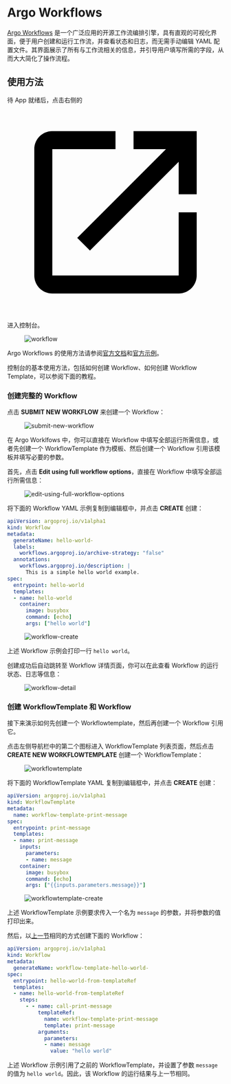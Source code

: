 # Argo Workflows

<a target="_blank" rel="noopener noreferrer" href="https://argoproj.github.io/workflows//">Argo Workflows</a> 是一个广泛应用的开源工作流编排引擎，具有直观的可视化界面，便于用户创建和运行工作流，并查看状态和日志，而无需手动编辑 YAML 配置文件。其界面展示了所有与工作流相关的信息，并引导用户填写所需的字段，从而大大简化了操作流程。

## 使用方法

待 App 就绪后，点击右侧的 <span class="twemoji"><svg class="MuiSvgIcon-root MuiSvgIcon-colorPrimary MuiSvgIcon-fontSizeMedium css-jxtyyz" focusable="false" aria-hidden="true" viewBox="0 0 24 24" data-testid="OpenInNewIcon"><path d="M19 19H5V5h7V3H5c-1.11 0-2 .9-2 2v14c0 1.1.89 2 2 2h14c1.1 0 2-.9 2-2v-7h-2zM14 3v2h3.59l-9.83 9.83 1.41 1.41L19 6.41V10h2V3z"></path></svg></span> 进入控制台。

<figure class="screenshot">
  <img alt="workflow" src="../assets/app/argo-workflows/workflow.png" />
</figure>

Argo Workflows 的使用方法请参阅[官方文档](https://argo-workflows.readthedocs.io/en/latest/)和[官方示例](https://github.com/argoproj/argo-workflows/tree/main/examples)。

控制台的基本使用方法，包括如何创建 Workflow、如何创建 Workflow Template，可以参阅下面的教程。

### 创建完整的 Workflow

点击 **SUBMIT NEW WORKFLOW** 来创建一个 Workflow：

<figure class="screenshot">
  <img alt="submit-new-workflow" src="../assets/app/argo-workflows/submit-new-workflow.png" />
</figure>

在 Argo Worklfows 中，你可以直接在 Workflow 中填写全部运行所需信息，或者先创建一个 WorkflowTemplate 作为模板、然后创建一个 Workflow 引用该模板并填写必要的参数。

首先，点击 **Edit using full workflow options**，直接在 Workflow 中填写全部运行所需信息：

<figure class="screenshot">
  <img alt="edit-using-full-workflow-options" src="../assets/app/argo-workflows/edit-using-full-workflow-options.png" />
</figure>

将下面的 Workflow YAML 示例复制到编辑框中，并点击 **CREATE** 创建：

```yaml
apiVersion: argoproj.io/v1alpha1
kind: Workflow
metadata:
  generateName: hello-world-
  labels:
    workflows.argoproj.io/archive-strategy: "false"
  annotations:
    workflows.argoproj.io/description: |
      This is a simple hello world example.
spec:
  entrypoint: hello-world
  templates:
  - name: hello-world
    container:
      image: busybox
      command: [echo]
      args: ["hello world"]
```

<figure class="screenshot">
  <img alt="workflow-create" src="../assets/app/argo-workflows/workflow-create.png" />
</figure>

上述 Workflow 示例会打印一行 `hello world`。

创建成功后自动跳转至 Workflow 详情页面，你可以在此查看 Workflow 的运行状态、日志等信息：

<figure class="screenshot">
  <img alt="workflow-detail" src="../assets/app/argo-workflows/workflow-detail.png" />
</figure>

### 创建 WorkflowTemplate 和 Workflow

接下来演示如何先创建一个 Workflowtemplate，然后再创建一个 Workflow 引用它。

点击左侧导航栏中的第二个图标进入 WorkflowTemplate 列表页面，然后点击 **CREATE NEW WORKFLOWTEMPLATE** 创建一个 WorkflowTemplate：

<figure class="screenshot">
  <img alt="workflowtemplate" src="../assets/app/argo-workflows/workflowtemplate.png" />
</figure>

将下面的 WorkflowTemplate YAML 复制到编辑框中，并点击 **CREATE** 创建：

```yaml
apiVersion: argoproj.io/v1alpha1
kind: WorkflowTemplate
metadata:
  name: workflow-template-print-message
spec:
  entrypoint: print-message
  templates:
  - name: print-message
    inputs:
      parameters:
      - name: message
    container:
      image: busybox
      command: [echo]
      args: ["{{inputs.parameters.message}}"]
```

<figure class="screenshot">
  <img alt="workflowtemplate-create" src="../assets/app/argo-workflows/workflowtemplate-create.png" />
</figure>

上述 WorkflowTemplate 示例要求传入一个名为 `message` 的参数，并将参数的值打印出来。

然后，以[上一节](#创建完整-workflow)相同的方式创建下面的 Workflow：

```yaml
apiVersion: argoproj.io/v1alpha1
kind: Workflow
metadata:
  generateName: workflow-template-hello-world-
spec:
  entrypoint: hello-world-from-templateRef
  templates:
  - name: hello-world-from-templateRef
    steps:
      - - name: call-print-message
          templateRef:
            name: workflow-template-print-message
            template: print-message
          arguments:
            parameters:
            - name: message
              value: "hello world"
```

上述 Workflow 示例引用了之前的 WorkflowTemplate，并设置了参数 `message` 的值为 `hello world`。因此，该 Workflow 的运行结果与上一节相同。
